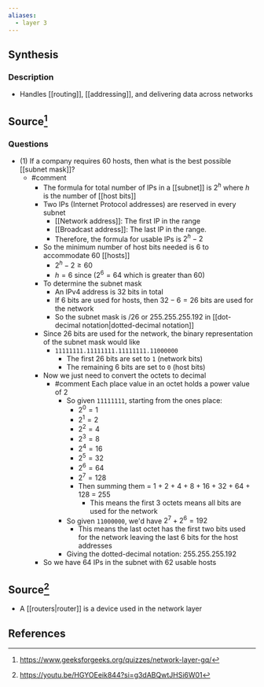 ```yaml
---
aliases:
  - layer 3
---
```

## Synthesis
### Description
- Handles [[routing]], [[addressing]], and delivering data across networks
## Source[^1]
### Questions
- (1) If a company requires 60 hosts, then what is the best possible [[subnet mask]]?
	- #comment
		- The formula for total number of IPs in a [[subnet]] is $2^h$ where $h$ is the number of [[host bits]]
		- Two IPs (Internet Protocol addresses) are reserved in every subnet
			- [[Network address]]: The first IP in the range
			- [[Broadcast address]]: The last IP in the range. 
			- Therefore, the formula for usable IPs is $2^h-2$ 
		- So the minimum number of host bits needed is 6 to accommodate 60 [[hosts]]
			- $2^h-2 \ge 60$
			- $h = 6$ since ($2^6 = 64$ which is greater than 60)
		- To determine the subnet mask
			- An IPv4 address is 32 bits in total
			- If 6 bits are used for hosts, then $32-6 = 26$ bits are used for the network
			- So the subnet mask is $/26$ or $255.255.255.192$ in [[dot-decimal notation|dotted-decimal notation]]
		- Since 26 bits are used for the network, the binary representation of the subnet mask would like
			- `11111111.11111111.11111111.11000000`
				- The first 26 bits are set to `1` (network bits)
				- The remaining 6 bits are set to `0` (host bits)
		- Now we just need to convert the octets to decimal
			- #comment Each place value in an octet holds a power value of 2
				- So given `11111111`, starting from the ones place:
					- $2^0 = 1$
					- $2^1 = 2$
					- $2^2 = 4$
					- $2^3 = 8$
					- $2^4 = 16$
					- $2^5 = 32$
					- $2^6 = 64$
					- $2^7 = 128$
					- Then summing them = 1 + 2 + 4 + 8 + 16 + 32 + 64 + 128 = 255
						- This means the first 3 octets means all bits are used for the network
				- So given `11000000`, we'd have $2^7+2^6 = 192$
					- This means the last octet has the first two bits used for the network leaving the last 6 bits for the host addresses
				- Giving the dotted-decimal notation: $255.255.255.192$ 
		- So we have 64 IPs in the subnet with 62 usable hosts

## Source[^2]
- A [[routers|router]] is a device used in the network layer
## References

[^1]: https://www.geeksforgeeks.org/quizzes/network-layer-gq/
[^2]: https://youtu.be/HGYOEeik844?si=g3dABQwtJHSi6W01

